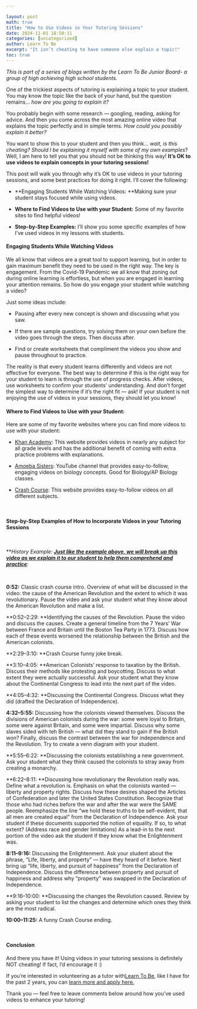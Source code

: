 ```yaml
---

layout: post
math: true
title: "How to Use Videos in Your Tutoring Sessions"
date: 2024-11-01 18:50:11
categories: [uncategorized]
author: Learn To Be
excerpt: "It isn’t cheating to have someone else explain a topic!"
toc: true
---
```


*This is part of a series of blogs written by the Learn To Be Junior Board- a group of high achieving high school students.*

One of the trickiest aspects of tutoring is explaining a topic to your student. You may know the topic like the back of your hand, but the question remains… *how are you going to explain it?*

You probably begin with some research — googling, reading, asking for advice. And then you come across the most amazing online video that explains the topic perfectly and in simple terms. *How could you possibly explain it better?*

You want to show this to your student and then you think… *wait, is this cheating? Should I be explaining it myself with some of my own examples*? Well, I am here to tell you that you should not be thinking this way! **It’s OK to use videos to explain concepts in your tutoring sessions!**

This post will walk you through why it’s OK to use videos in your tutoring sessions, and some best practices for doing it right. I’ll cover the following:

- **Engaging Students While Watching Videos: **Making sure your student stays focused while using videos.

- **Where to Find Videos to Use with your Student:** Some of my favorite sites to find helpful videos!

- **Step-by-Step Examples:** I’ll show you some specific examples of how I’ve used videos in my lessons with students.


#### Engaging Students While Watching Videos

We all know that videos are a great tool to support learning, but in order to gain maximum benefit they need to be used in the right way. The key is engagement. From the Covid-19 Pandemic we all know that zoning out during online learning is effortless, but when you are engaged in learning your attention remains. So how do you engage your student while watching a video?

Just some ideas include:

- Pausing after every new concept is shown and discussing what you saw.

- If there are sample questions, try solving them on your own before the video goes through the steps. Then discuss after.

- Find or create worksheets that compliment the videos you show and pause throughout to practice.

The reality is that every student learns differently and videos are not effective for everyone. The best way to determine if this is the right way for your student to learn is through the use of progress checks. After videos, use worksheets to confirm your students’ understanding. And don’t forget the simplest way to determine if it’s the right fit — ask! If your student is not enjoying the use of videos in your sessions, they should let you know!


#### **Where to Find Videos to Use with your Student:**

Here are some of my favorite websites where you can find more videos to use with your student:

- [Khan Academy](https://www.khanacademy.org/): This website provides videos in nearly any subject for all grade levels and has the additional benefit of coming with extra practice problems with explanations.

- [Amoeba Sisters](https://www.youtube.com/channel/UCb2GCoLSBXjmI_Qj1vk-44g): YouTube channel that provides easy-to-follow, engaging videos on biology concepts. Good for Biology/AP Biology classes.

- [Crash Course](https://thecrashcourse.com/): This website provides easy-to-follow videos on all different subjects.

‍


#### Step-by-Step Examples of How to Incorporate Videos in your Tutoring Sessions

‍

***History Example: ***[**Just like the example above, we will break up this video as we explain it to our student to help them comprehend and practice**](https://www.youtube.com/watch?v=HlUiSBXQHCw&t=20s)**:**

‍

**0:52:** Classic crash course intro. Overview of what will be discussed in the video: the cause of the American Revolution and the extent to which it was revolutionary. Pause the video and ask your student what they know about the American Revolution and make a list.

**0:52–2:29: **Identifying the causes of the Revolution. Pause the video and discuss the causes. Create a general timeline from the 7 Years’ War between France and Britain until the Boston Tea Party in 1773. Discuss how each of these events worsened the relationship between the British and the American colonists.

**2:29–3:10: **Crash Course funny joke break.

**3:10–4:05: **American Colonists’ response to taxation by the British. Discuss their methods like protesting and boycotting. Discuss to what extent they were actually successful. Ask your student what they know about the Continental Congress to lead into the next part of the video.

**4:05–4:32: **Discussing the Continental Congress. Discuss what they did (drafted the Declaration of Independence).

**4:32–5:55:** Discussing how the colonists viewed themselves. Discuss the divisions of American colonists during the war: some were loyal to Britain, some were against Britain, and some were impartial. Discuss why some slaves sided with teh British — what did they stand to gain if the British won? Finally, discuss the contrast between the war for independence and the Revolution. Try to create a venn diagram with your student.

**5:55–6:22: **Discussing the colonists establishing a new government. Ask your student what they think caused the colonists to stray away from creating a monarchy.

**6:22–8:11: **Discussing how revolutionary the Revolution really was. Define what a revolution is. Emphasis on what the colonists wanted — liberty and property rights. Discuss how these desires shaped the Articles of Confederation and later the United States Constitution. Recognize that those who had riches before the war and after the war were the SAME people. Reemphasize the line “we hold these truths to be self-evident, that all men are created equal” from the Declaration of Independence. Ask your student if these documents supported the notion of equality. If so, to what extent? (Address race and gender limitations) As a lead-in to the next portion of the video ask the student if they know what the Enlightenment was.

**8:11–9:16:** Discussing the Enlightenment. Ask your student about the phrase, “Life, liberty, and property” — have they heard of it before. Next bring up “life, liberty, and pursuit of happiness” from the Declaration of Independence. Discuss the difference between property and pursuit of happiness and address why “property” was swapped in the Declaration of Independence.

**9:16–10:00: **Discussing the changes the Revolution caused. Review by asking your student to list the changes and determine which ones they think are the most radical.

**10:00–11:25:** A funny Crash Course ending.

‍


#### Conclusion

And there you have it! Using videos in your tutoring sessions is definitely NOT cheating! If fact, I’d encourage it :)

If you’re interested in volunteering as a tutor with[Learn To Be](https://www.learntobe.org), like I have for the past 2 years, you can [learn more and apply here.](https://www.learntobe.org/apply)

Thank you — feel free to leave comments below around how you’ve used videos to enhance your tutoring!

‍

‍

‍